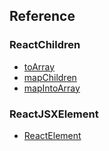 ## Reference

### ReactChildren

- [toArray](https://github.com/facebook/react/blob/v18.3.1/packages/react/src/ReactChildren.js#L309)
- [mapChildren](https://github.com/facebook/react/blob/v18.3.1/packages/react/src/ReactChildren.js#L240)
- [mapIntoArray](https://github.com/facebook/react/blob/v18.3.1/packages/react/src/ReactChildren.js#L77)

### ReactJSXElement

- [ReactElement](https://github.com/facebook/react/blob/v18.3.1/packages/react/src/jsx/ReactJSXElement.js#L148)
